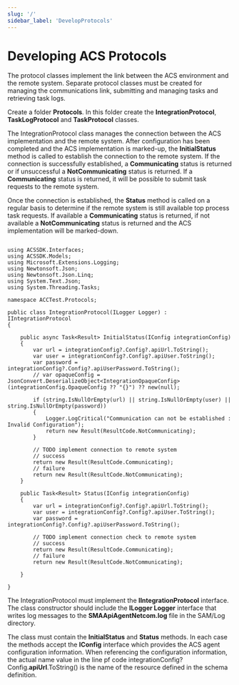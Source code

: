 ```yaml
---
slug: '/'
sidebar_label: 'DevelopProtocols'
---
```


# Developing ACS Protocols

The protocol classes implement the link between the ACS environment and the remote system. Separate protocol classes must be created for managing the communications link, submitting and managing tasks and retrieving task logs. 

Create a folder **Protocols**.
In this folder create the **IntegrationProtocol**, **TaskLogProtocol** and **TaskProtocol** classes.

The IntegrationProtocol class manages the connection between the ACS implementation and the remote system. After configuration has been completed and the ACS implementation is marked-up, the **InitialStatus** method is called to establish the connection to the remote system. If the connection is successfully established, a **Communicating** status is returned or if unsuccessful a **NotCommunicating** status is returned. If a **Communicating** status is returned, it will be possible to submit task requests to the remote system.

Once the connection is established, the **Status** method is called on a regular basis to determine if the remote system is still available top process task requests. If available a **Communicating** status is returned, if not available a **NotCommunicating** status is returned and the ACS implementation will be marked-down.    

```

using ACSSDK.Interfaces;
using ACSSDK.Models;
using Microsoft.Extensions.Logging;
using Newtonsoft.Json;
using Newtonsoft.Json.Linq;
using System.Text.Json;
using System.Threading.Tasks;

namespace ACCTest.Protocols;

public class IntegrationProtocol(ILogger Logger) : IIntegrationProtocol
{

    public async Task<Result> InitialStatus(IConfig integrationConfig)
    {
        var url = integrationConfig?.Config?.apiUrl.ToString();
        var user = integrationConfig?.Config?.apiUser.ToString();
        var password = integrationConfig?.Config?.apiUserPassword.ToString();
        // var opaqueConfig = JsonConvert.DeserializeObject<IntegrationOpaqueConfig>(integrationConfig.OpaqueConfig ?? "{}") ?? new(null);

        if (string.IsNullOrEmpty(url) || string.IsNullOrEmpty(user) || string.IsNullOrEmpty(password))
        {
            Logger.LogCritical("Communication can not be established : Invalid Configuration");
            return new Result(ResultCode.NotCommunicating);
        }

        // TODO implement connection to remote system
        // success 
        return new Result(ResultCode.Communicating);
        // failure 
        return new Result(ResultCode.NotCommunicating);
    }

    public Task<Result> Status(IConfig integrationConfig)
    {
        var url = integrationConfig?.Config?.apiUrl.ToString();
        var user = integrationConfig?.Config?.apiUser.ToString();
        var password = integrationConfig?.Config?.apiUserPassword.ToString();

        // TODO implement connection check to remote system
        // success 
        return new Result(ResultCode.Communicating);
        // failure 
        return new Result(ResultCode.NotCommunicating);

    }

}

```
The IntegrationProtocol must implement the **IIntegrationProtocol** interface. The class constructor should include the **ILogger Logger** interface that writes log messages to the **SMAApiAgentNetcom.log** file in the SAM/Log directory. 

The class must contain the **InitialStatus** and **Status** methods. In each case the methods accept the **IConfig** interface which provides the ACS agent configuration information.
When referencing the configuration information, the actual name value in the line pf code integrationConfig?Config.**apiUrl**.ToString() is the name of the resource defined in the schema definition.

